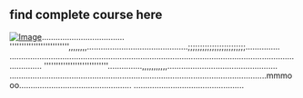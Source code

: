 ## find complete course here   

[![Image](https://github.com/yankils/Simple-DevOps-Project/blob/master/Devops_course.PNG "DevOps Project - CI/CD with Jenkins Ansible Docker Kubernetesss ")](https://www.udemy.com/course/valaxy-devops/?referralCode=8147A5CF4C8C7D9E253F)....................................
''''''''''''''''''''''''',,,,,,,,............................................;;;;;;;;;;;;;;;;;;;;;;;;...............
..........................................................................................................................................
'''''''''''''''''''''''''''...............,,,,,,,,,,,................................................
................................................................................................................mmmooo.................................................
................................................
